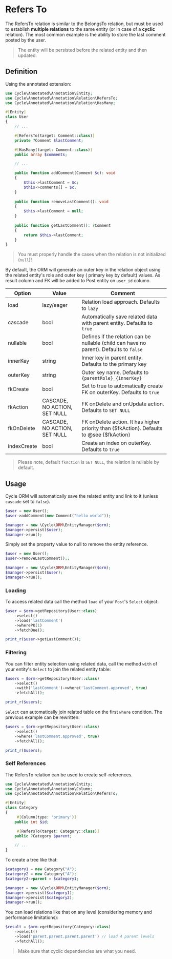 # Refers To

The RefersTo relation is similar to the BelongsTo relation, but must be used to establish **multiple relations** to the
same entity (or in case of a **cyclic** relation). The most common example is the ability to store the last comment posted
by the user.

> The entity will be persisted before the related entity and then updated.

## Definition

Using the annotated extension:

```php
use Cycle\Annotated\Annotation\Entity;
use Cycle\Annotated\Annotation\Relation\RefersTo;
use Cycle\Annotated\Annotation\Relation\HasMany;

#[Entity]
class User
{
    // ...

    #[RefersTo(target: Comment::class)]
    private ?Comment $lastComment;

    #[HasMany(target: Comment::class)]
    public array $comments;

    // ...

    public function addComment(Comment $c): void
    {
        $this->lastComment = $c;
        $this->comments[] = $c;
    }
    
    public function removeLastComment(): void
    {
        $this->lastComment = null;
    }
    
    public function getLastComment(): ?Comment
    {
        return $this->lastComment;
    }
}
```

> You must properly handle the cases when the relation is not initialized (`null`)!

By default, the ORM will generate an outer key in the relation object using the related entity's role and outer key (
primary key by default) values. As result column and FK will be added to Post entity on `user_id` column.

| Option      | Value                        | Comment                                                                                   |
|-------------|------------------------------|-------------------------------------------------------------------------------------------|
| load        | lazy/eager                   | Relation load approach. Defaults to `lazy`                                                |
| cascade     | bool                         | Automatically save related data with parent entity. Defaults to `true`                    |
| nullable    | bool                         | Defines if the relation can be nullable (child can have no parent). Defaults to `false`   |
| innerKey    | string                       | Inner key in parent entity. Defaults to the primary key                                   |
| outerKey    | string                       | Outer key name. Defaults to `{parentRole}_{innerKey}`                                     |
| fkCreate    | bool                         | Set to true to automatically create FK on outerKey. Defaults to `true`                    |
| fkAction    | CASCADE, NO ACTION, SET NULL | FK onDelete and onUpdate action. Defaults to `SET NULL`                                   |
| fkOnDelete  | CASCADE, NO ACTION, SET NULL | FK onDelete action. It has higher priority than {$fkAction}. Defaults to @see {$fkAction} |
| indexCreate | bool                         | Create an index on outerKey. Defaults to `true`                                           |

> Please note, default `fkAction` is `SET NULL`, the relation is nullable by default.

## Usage

Cycle ORM will automatically save the related entity and link to it (unless `cascade` set to `false`).

```php
$user = new User();
$user->addComment(new Comment("hello world"));

$manager = new \Cycle\ORM\EntityManager($orm);
$manager->persist($user);
$manager->run();
```

Simply set the property value to null to remove the entity reference.

```php
$user = new User();
$user->removeLastComment();;

$manager = new \Cycle\ORM\EntityManager($orm);
$manager->persist($user);
$manager->run();
```

### Loading

To access related data call the method `load` of your `Post`'s `Select` object:

```php
$user = $orm->getRepository(User::class)
    ->select()
    ->load('lastComment')
    ->wherePK(1)
    ->fetchOne();

print_r($user->getLastComment());
```

### Filtering

You can filter entity selection using related data, call the method `with` of your entity's `Select` to join the related
entity table:

```php
$users = $orm->getRepository(User::class)
    ->select()
    ->with('lastComment')->where('lastComment.approved', true)
    ->fetchAll();

print_r($users);
```

`Select` can automatically join related table on the first `where` condition. The previous example can be rewritten:

```php
$users = $orm->getRepository(User::class)
    ->select()
    ->where('lastComment.approved', true)
    ->fetchAll();

print_r($users);
```

### Self References

The RefersTo relation can be used to create self-references.

```php
use Cycle\Annotated\Annotation\Entity;
use Cycle\Annotated\Annotation\Column;
use Cycle\Annotated\Annotation\Relation\RefersTo;

#[Entity]
class Category
{
     #[Column(type: 'primary')]
    public int $id;

     #[RefersTo(target: Category::class)]
    public ?Category $parent;

    // ...
}
```

To create a tree like that:

```php
$category1 = new Category("A");
$category2 = new Category("A");
$category2->parent = $category1;

$manager = new \Cycle\ORM\EntityManager($orm);
$manager->persist($category1);
$manager->persist($category2);
$manager->run();
```

You can load relations like that on any level (considering memory and performance limitations):

```php
$result = $orm->getRepository(Category::class)
    ->select()
    ->load('parent.parent.parent.parent') // load 4 parent levels
    ->fetchAll();
```

> Make sure that cyclic dependencies are what you need.
